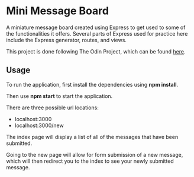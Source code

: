 # Mini Message Board

A miniature message board created using Express to get used to some of the functionalities it offers. Several parts of Express used for practice here include the Express generator, routes, and views.

This project is done following The Odin Project, which can
be found [here](https://www.theodinproject.com/courses/nodejs/lessons/mini-message-board).

## Usage

To run the application, first install the dependencies using **npm install**.

Then use **npm start** to start the application.

There are three possible url locations:

- localhost:3000
- localhost:3000/new

The index page will display a list of all of the messages that have been submitted.

Going to the new page will allow for form submission of a new message, which will then redirect you to the index to see your newly submitted message.